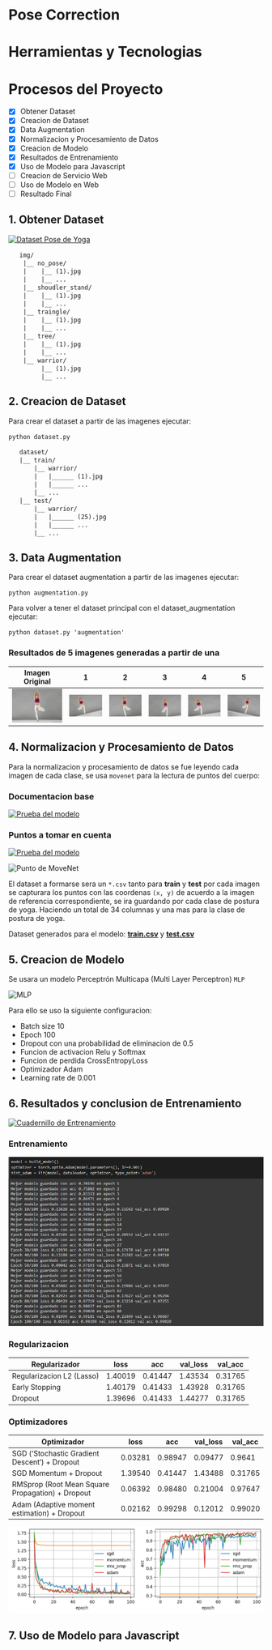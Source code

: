 # Pose Correction

<!-- [![wakatime](https://wakatime.com/badge/github/Grover101/Pose-Correction.svg?style=flat-square)](https://wakatime.com/badge/github/Grover101/Pose-Correction) -->

# Herramientas y Tecnologias

# Procesos del Proyecto

- [x] Obtener Dataset
- [x] Creacion de Dataset
- [x] Data Augmentation
- [x] Normalizacion y Procesamiento de Datos
- [x] Creacion de Modelo
- [x] Resultados de Entrenamiento
- [x] Uso de Modelo para Javascript
- [ ] Creacion de Servicio Web
- [ ] Uso de Modelo en Web
- [ ] Resultado Final

## 1. Obtener Dataset

[![Dataset Pose de Yoga](https://img.shields.io/badge/Download-Dataset-blue?style=flat-square&logo=docusign)](https://drive.google.com/drive/folders/1A5BjyqNvs_q7EfUhTdcNEiesZ8IVxMF2?usp=sharing)

```
   img/
    |__ no_pose/
    |    |__ (1).jpg
    |    |__ ...
    |__ shoudler_stand/
    |    |__ (1).jpg
    |    |__ ...
    |__ traingle/
    |    |__ (1).jpg
    |    |__ ...
    |__ tree/
    |    |__ (1).jpg
    |    |__ ...
    |__ warrior/
         |__ (1).jpg
         |__ ...
```

## 2. Creacion de Dataset

Para crear el dataset a partir de las imagenes ejecutar:

```
python dataset.py
```

```
   dataset/
   |__ train/
       |__ warrior/
       |   |______ (1).jpg
       |   |______ ...
       |__ ...
   |__ test/
       |__ warrior/
       |   |______ (25).jpg
       |   |______ ...
       |__ ...
```

<!-- [text](https://github.com/amalaj7/Pose-Estimation-TFLite) -->

## 3. Data Augmentation

Para crear el dataset augmentation a partir de las imagenes ejecutar:

```
python augmentation.py
```

Para volver a tener el dataset principal con el dataset_augmentation ejecutar:

```
python dataset.py 'augmentation'
```

### Resultados de 5 imagenes generadas a partir de una

| Imagen Original                                     | 1                                                         | 2                                                         | 3                                                         | 4                                                         | 5                                                         |
| --------------------------------------------------- | --------------------------------------------------------- | --------------------------------------------------------- | --------------------------------------------------------- | --------------------------------------------------------- | --------------------------------------------------------- |
| ![tree original](<resources/augmentation/(76).png>) | ![tree modificada 1](resources/augmentation/1471-aug.png) | ![tree modificada 2](resources/augmentation/1472-aug.png) | ![tree modificada 3](resources/augmentation/1473-aug.png) | ![tree modificada 4](resources/augmentation/1474-aug.png) | ![tree modificada 5](resources/augmentation/1475-aug.png) |

## 4. Normalizacion y Procesamiento de Datos

Para la normalizacion y procesamiento de datos se fue leyendo cada imagen de cada clase, se usa `movenet` para la lectura de puntos del cuerpo:

### Documentacion base

[![Prueba del modelo](https://img.shields.io/badge/MoveNet-Docuemtacion-green?style=flat-square&logo=tensorflow)](https://tfhub.dev/google/movenet/singlepose/lightning/4)

### Puntos a tomar en cuenta

[![Prueba del modelo](https://img.shields.io/badge/MoveNet-Prueba%20Demo-orange?style=flat-square&logo=tensorflow)](https://storage.googleapis.com/tfjs-models/demos/pose-detection/index.html?model=movenet)

![Punto de MoveNet](https://learnopencv.com/wp-content/uploads/2021/05/fix-overlay-issue.jpg)

El dataset a formarse sera un `*.csv` tanto para **train** y **test** por cada imagen se capturara los puntos con las coordenas `(x, y)` de acuerdo a la imagen de referencia correspondiente, se ira guardando por cada clase de postura de yoga. Haciendo un total de 34 columnas y una mas para la clase de postura de yoga.

Dataset generados para el modelo: **[train.csv](dataset_csv/test_data.csv)** y **[test.csv](dataset_csv/test_data.csv)**

## 5. Creacion de Modelo

Se usara un modelo Perceptrón Multicapa (Multi Layer Perceptron) `MLP`

![MLP](https://www.dotnetlovers.com/images/NeuralNetwork314202013722AM.png)

Para ello se uso la siguiente configuracion:

- Batch size 10
- Epoch 100
- Dropout con una probabilidad de eliminacion de 0.5
- Funcion de activacion Relu y Softmax
- Funcion de perdida CrossEntropyLoss
- Optimizador Adam
- Learning rate de 0.001

## 6. Resultados y conclusion de Entrenamiento

[![Cuadernillo de Entrenamiento](https://img.shields.io/badge/Notebook-Entrenamiento%20Modelo-blue?style=flat-square&logo=googlecolab)](notebooks/Creacion_de_modelo.ipynb)

### Entrenamiento

![Entranamiento de Modelo](resources/modelo/Entrenamiento.PNG)

### Regularizacion

| Regularizador             | loss    | acc     | val_loss | val_acc |
| ------------------------- | ------- | ------- | -------- | ------- |
| Regularizacion L2 (Lasso) | 1.40019 | 0.41447 | 1.43534  | 0.31765 |
| Early Stopping            | 1.40179 | 0.41433 | 1.43928  | 0.31765 |
| Dropout                   | 1.39696 | 0.41433 | 1.44277  | 0.31765 |

### Optimizadores

| Optimizador                                      | loss    | acc     | val_loss | val_acc |
| ------------------------------------------------ | ------- | ------- | -------- | ------- |
| SGD (‘Stochastic Gradient Descent‘) + Dropout    | 0.03281 | 0.98947 | 0.09477  | 0.9641  |
| SGD Momentum + Dropout                           | 1.39540 | 0.41447 | 1.43488  | 0.31765 |
| RMSprop (Root Mean Square Propagation) + Dropout | 0.06392 | 0.98480 | 0.21004  | 0.97647 |
| Adam (Adaptive moment estimation) + Dropout      | 0.02162 | 0.99298 | 0.12012  | 0.99020 |

![Resultados de Optimizadores](resources/modelo/Optimizadores.png)

## 7. Uso de Modelo para Javascript
